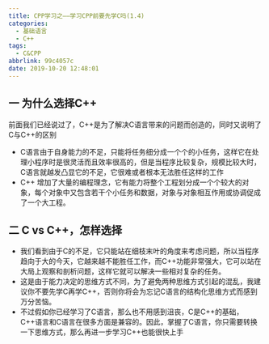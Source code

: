 ```yaml
---
title: CPP学习之——学习CPP前要先学C吗(1.4)
categories:
  - 基础语言
  - C++
tags:
  - C&CPP
abbrlink: 99c4057c
date: 2019-10-20 12:48:01
---
```

## 一 为什么选择C++
前面我们已经说过了，C++是为了解决C语言带来的问题而创造的，同时又说明了C与C++的区别   

* C语言由于自身能力的不足，只能将任务细分成一个个的小任务，这样它在处理小程序时是很灵活而且效率很高的，但是当程序比较复杂，规模比较大时，C语言就越发凸显它的不足，它很难或者根本无法胜任这样的工作   
* C++ 增加了大量的编程理念，它有能力将整个工程划分成一个个较大的对象，每个对象中又包含若干个小任务和数据，对象与对象相互作用或协调促成了一个大工程。  

<!--more-->

## 二  C vs C++，怎样选择
* 我们看到由于C的不足，它只能站在细枝末叶的角度来考虑问题，所以当程序趋向于大的今天，它越来越不能胜任工作，而C++功能非常强大，它可以站在大局上观察和剖析问题，这样它就可以解决一些相对复杂的任务。
* 这是由于能力决定的思维方式不同，为了避免两种思维方式引起的混乱，我建议你不要先学C再学C++，否则你将会为忘记C语言的结构化思维方式而感到万分苦恼。
* 不过假如你已经学习了C语言，那么也不用感到沮丧，C是C++的基础，C++语言和C语言在很多方面是兼容的。因此，掌握了C语言，你只需要转换一下思维方式，那么再进一步学习C++也能很快上手
